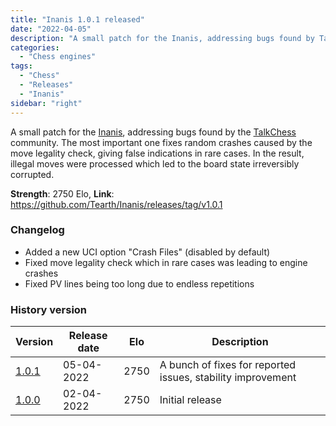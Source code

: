 ```yaml
---
title: "Inanis 1.0.1 released"
date: "2022-04-05"
description: "A small patch for the Inanis, addressing bugs found by TalkChess community."
categories:
  - "Chess engines"
tags:
  - "Chess"
  - "Releases"
  - "Inanis"
sidebar: "right"
---
```


A small patch for the [Inanis](https://github.com/Tearth/Inanis), addressing bugs found by the [TalkChess](http://talkchess.com/) community. The most important one fixes random crashes caused by the move legality check, giving false indications in rare cases. In the result, illegal moves were processed which led to the board state irreversibly corrupted. 

**Strength**: 2750 Elo, **Link**: https://github.com/Tearth/Inanis/releases/tag/v1.0.1

<!--more-->

### Changelog

 - Added a new UCI option "Crash Files" (disabled by default)
 - Fixed move legality check which in rare cases was leading to engine crashes
 - Fixed PV lines being too long due to endless repetitions

### History version

| Version                                                       | Release date | Elo  | Description  |
|---------------------------------------------------------------|--------------|------|--------------|
| [1.0.1](https://github.com/Tearth/Inanis/releases/tag/v1.0.1) | 05-04-2022   | 2750 | A bunch of fixes for reported issues, stability improvement |
| [1.0.0](https://github.com/Tearth/Inanis/releases/tag/v1.0.0) | 02-04-2022   | 2750 | Initial release |